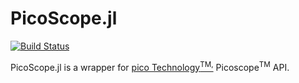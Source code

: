 # PicoScope.jl

[![Build Status](https://travis-ci.org/cstook/PicoScope.jl.svg?branch=master)](https://travis-ci.org/cstook/PicoScope.jl)

PicoScope.jl is a wrapper for [pico Technology<sup>TM,</sup>](https://www.picotech.com/) Picoscope<sup>TM</sup> API.


